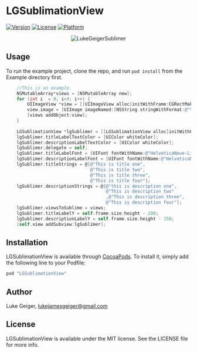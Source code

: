 # LGSublimationView

[![Version](https://img.shields.io/cocoapods/v/LGSublimationView.svg?style=flat)](http://cocoapods.org/pods/LGSublimationView)
[![License](https://img.shields.io/cocoapods/l/LGSublimationView.svg?style=flat)](http://cocoapods.org/pods/LGSublimationView)
[![Platform](https://img.shields.io/cocoapods/p/LGSublimationView.svg?style=flat)](http://cocoapods.org/pods/LGSublimationView)

<p align="center">
  <img src="https://github.com/lukegeiger/LGSublimationView/blob/master/Example/images/sublimer.gif" alt="LukeGeigerSublimer">
</p>


## Usage

To run the example project, clone the repo, and run `pod install` from the Example directory first.

```objective-c
    //This is an example.
    NSMutableArray*views = [NSMutableArray new];
    for (int i  = 0; i<4; i++) {
        UIImageView *view = [[UIImageView alloc]initWithFrame:CGRectMake(0, 0, self.view.frame.size.width,       self.view.frame.size.height)];
        view.image = [UIImage imageNamed:[NSString stringWithFormat:@"%i.jpg",i+1]];
        [views addObject:view];
    }
    
    LGSublimationView *lgSublimer = [[LGSublimationView alloc]initWithFrame:self.view.bounds];
    lgSublimer.titleLabelTextColor = [UIColor whiteColor];
    lgSublimer.descriptionLabelTextColor = [UIColor whiteColor];
    lgSublimer.delegate = self;
    lgSublimer.titleLabelFont = [UIFont fontWithName:@"HelveticaNeue-Light" size:20];
    lgSublimer.descriptionLabelFont = [UIFont fontWithName:@"HelveticaNeue-UltraLight" size:20];
    lgSublimer.titleStrings = @[@"This is title one",
                                @"This is title two",
                                @"This is title three",
                                @"This is title four"];
    lgSublimer.descriptionStrings = @[@"this is description one",
                                      @"This is description two"
                                      ,@"This is description three",
                                      @"This is description four"];
    lgSublimer.viewsToSublime = views;
    lgSublimer.titleLabelY = self.frame.size.height - 200;
    lgSublimer.descriptionLabelY = self.frame.size.height - 150;
    [self.view addSubview:lgSublimer];

```

## Installation

LGSublimationView is available through [CocoaPods](http://cocoapods.org). To install
it, simply add the following line to your Podfile:

```ruby
pod "LGSublimationView"
```

## Author

Luke Geiger, lukejamesgeiger@gmail.com

## License

LGSublimationView is available under the MIT license. See the LICENSE file for more info.
